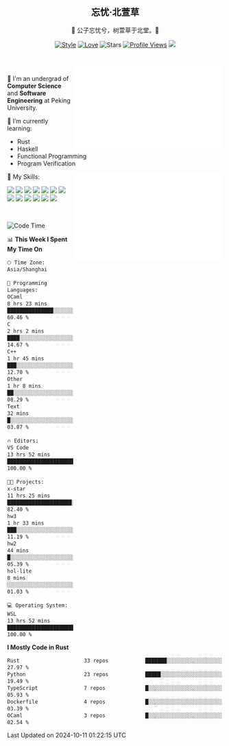 <div align="center">

## 忘忧·北萱草
  
🌟 公子忘忧兮，树萱草于北堂。🌟 

[![Style](https://img.shields.io/badge/Style-%E5%BF%98%E5%BF%A7%E5%8C%97%E8%90%B1%E8%8D%89-8e48ff)](https://github.com/Wybxc)
[![Love](https://img.shields.io/badge/Love-100%25!-ff69b4)](https://monthly.wybxc.cc)
![Stars](https://img.shields.io/github/stars/Wybxc?affiliations=OWNER%2CCOLLABORATOR&label=Stars)
[![Profile Views](https://komarev.com/ghpvc/?username=Wybxc&color=green)](https://github.com/Wybxc)
![](https://hit.yhype.me/github/profile?user_id=25005856)

</div>

<br/>

<a href="https://github.com/Wybxc/Wybxc">
  <img align="right" width="350px" src="https://github.com/Wybxc/github-stats-transparent/raw/output/generated/overview.svg" alt="忘忧北萱草's GitHub stats" />
</a>

<br />

🏫 I'm an undergrad of **Computer Science** and **Software Engineering** at Peking University.

🌱 I’m currently learning: 
  - Rust
  - Haskell
  - Functional Programming
  - Program Verification

<a href="https://github.com/Wybxc/Wybxc">
  <img align="right" width="350px" src="https://github.com/Wybxc/github-stats-transparent/raw/output/generated/languages.svg" alt="忘忧北萱草's GitHub stats" />
</a>

🌟 My Skills:

![](https://img.shields.io/badge/-Python-3e74a2?style=flat-square&logo=Python&logoColor=fff)
![](https://img.shields.io/badge/-TypeScript-3178C6?style=flat-square&logo=TypeScript&logoColor=fff)
![](https://img.shields.io/badge/-Rust-9a7b63?style=flat-square&logo=Rust&logoColor=fff)
![](https://img.shields.io/badge/-C++-ae3a62?style=flat-square&logo=cplusplus&logoColor=fff)
![](https://img.shields.io/badge/-OCaml-ac5e0a?style=flat-square&logo=OCaml&logoColor=fff)
![](https://img.shields.io/badge/-React-2d98ce?style=flat-square&logo=React&logoColor=fff)
![](https://img.shields.io/badge/-FastAPI-009688?style=flat-square&logo=FastAPI&logoColor=fff)
![](https://img.shields.io/badge/-NumPy-5974c9?style=flat-square&logo=NumPy&logoColor=fff)
![](https://img.shields.io/badge/-PyTorch-d6543c?style=flat-square&logo=PyTorch&logoColor=fff)
![](https://img.shields.io/badge/-Nix-2496ED?style=flat-square&logo=NixOS&logoColor=fff)
![](https://img.shields.io/badge/-Neo4j-1c4063?style=flat-square&logo=Neo4j&logoColor=fff)
![](https://img.shields.io/badge/-Ren'Py-bb6365?style=flat-square&logo=RenPy&logoColor=fff)
![](https://img.shields.io/badge/-After%20Effects-090159?style=flat-square&logo=adobeaftereffects&logoColor=fff)

<br />

<!--START_SECTION:waka-->
![Code Time](http://img.shields.io/badge/Code%20Time-2%2C019%20hrs%2022%20mins-blue)

📊 **This Week I Spent My Time On** 

```text
🕑︎ Time Zone: Asia/Shanghai

💬 Programming Languages: 
OCaml                    8 hrs 23 mins       ███████████████░░░░░░░░░░   60.46 % 
C                        2 hrs 2 mins        ████░░░░░░░░░░░░░░░░░░░░░   14.67 % 
C++                      1 hr 45 mins        ███░░░░░░░░░░░░░░░░░░░░░░   12.70 % 
Other                    1 hr 8 mins         ██░░░░░░░░░░░░░░░░░░░░░░░   08.29 % 
Text                     32 mins             █░░░░░░░░░░░░░░░░░░░░░░░░   03.87 % 

🔥 Editors: 
VS Code                  13 hrs 52 mins      █████████████████████████   100.00 % 

🐱‍💻 Projects: 
x-star                   11 hrs 25 mins      █████████████████████░░░░   82.40 % 
hw3                      1 hr 33 mins        ███░░░░░░░░░░░░░░░░░░░░░░   11.19 % 
hw2                      44 mins             █░░░░░░░░░░░░░░░░░░░░░░░░   05.39 % 
hol-lite                 8 mins              ░░░░░░░░░░░░░░░░░░░░░░░░░   01.03 % 

💻 Operating System: 
WSL                      13 hrs 52 mins      █████████████████████████   100.00 % 
```

**I Mostly Code in Rust** 

```text
Rust                     33 repos            ███████░░░░░░░░░░░░░░░░░░   27.97 % 
Python                   23 repos            █████░░░░░░░░░░░░░░░░░░░░   19.49 % 
TypeScript               7 repos             █░░░░░░░░░░░░░░░░░░░░░░░░   05.93 % 
Dockerfile               4 repos             █░░░░░░░░░░░░░░░░░░░░░░░░   03.39 % 
OCaml                    3 repos             █░░░░░░░░░░░░░░░░░░░░░░░░   02.54 % 
```




 Last Updated on 2024-10-11 01:22:15 UTC
<!--END_SECTION:waka-->
